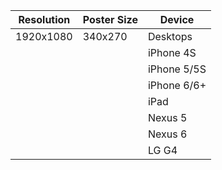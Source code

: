 |Resolution | Poster Size | Device|
|-----------|-------------|-------|
|1920x1080|340x270|Desktops|
|||iPhone 4S|
|||iPhone 5/5S|
|||iPhone 6/6+|
|||iPad|
|||Nexus 5|
|||Nexus 6|
|||LG G4|